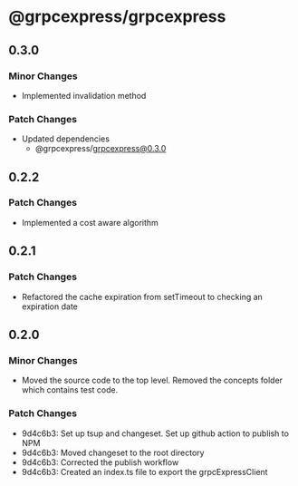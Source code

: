 # @grpcexpress/grpcexpress

## 0.3.0

### Minor Changes

- Implemented invalidation method

### Patch Changes

- Updated dependencies
  - @grpcexpress/grpcexpress@0.3.0

## 0.2.2

### Patch Changes

- Implemented a cost aware algorithm

## 0.2.1

### Patch Changes

- Refactored the cache expiration from setTimeout to checking an expiration date

## 0.2.0

### Minor Changes

- Moved the source code to the top level. Removed the concepts folder which contains test code.

### Patch Changes

- 9d4c6b3: Set up tsup and changeset. Set up github action to publish to NPM
- 9d4c6b3: Moved changeset to the root directory
- 9d4c6b3: Corrected the publish workflow
- 9d4c6b3: Created an index.ts file to export the grpcExpressClient
